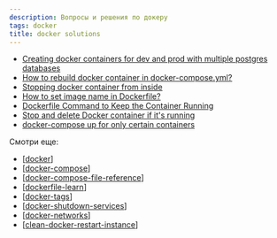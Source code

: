```yaml
---
description: Вопросы и решения по докеру
tags: docker
title: docker solutions
---
```

- [Creating docker containers for dev and prod with multiple postgres databases](https://stackoverflow.com/questions/61999589/creating-docker-containers-for-dev-and-prod-with-multiple-postgres-databases)
- [How to rebuild docker container in docker-compose.yml?](https://stackoverflow.com/questions/36884991/how-to-rebuild-docker-container-in-docker-compose-yml)
- [Stopping docker container from inside](https://stackoverflow.com/questions/31538314/stopping-docker-container-from-inside)
- [How to set image name in Dockerfile?](https://stackoverflow.com/questions/38986057/how-to-set-image-name-in-dockerfile)
- [Dockerfile Command to Keep the Container Running](https://devopscube.com/keep-docker-container-running/)
- [Stop and delete Docker container if it's running](https://stackoverflow.com/questions/34228864/stop-and-delete-docker-container-if-its-running)
- [docker-compose up for only certain containers](https://stackoverflow.com/questions/30233105/docker-compose-up-for-only-certain-containers)

Смотри еще:

- [[docker]]
- [[docker-compose]]
- [[docker-compose-file-reference]]
- [[dockerfile-learn]]
- [[docker-tags]]
- [[docker-shutdown-services]]
- [[docker-networks]]
- [[clean-docker-restart-instance]]

[//begin]: # "Autogenerated link references for markdown compatibility"
[docker]: ..%2Flists%2Fdocker "Docker"
[docker-compose]: docker-compose "Docker compose"
[docker-compose-file-reference]: docker-compose-file-reference "Docker compose file reference"
[dockerfile-learn]: dockerfile-learn "Dockerfile"
[docker-tags]: docker-tags "Теги в docker"
[docker-shutdown-services]: docker-shutdown-services "Docker shutdown services"
[docker-networks]: docker-networks "Docker networks"
[clean-docker-restart-instance]: clean-docker-restart-instance "How to do clean docker restsrt instance"
[//end]: # "Autogenerated link references"